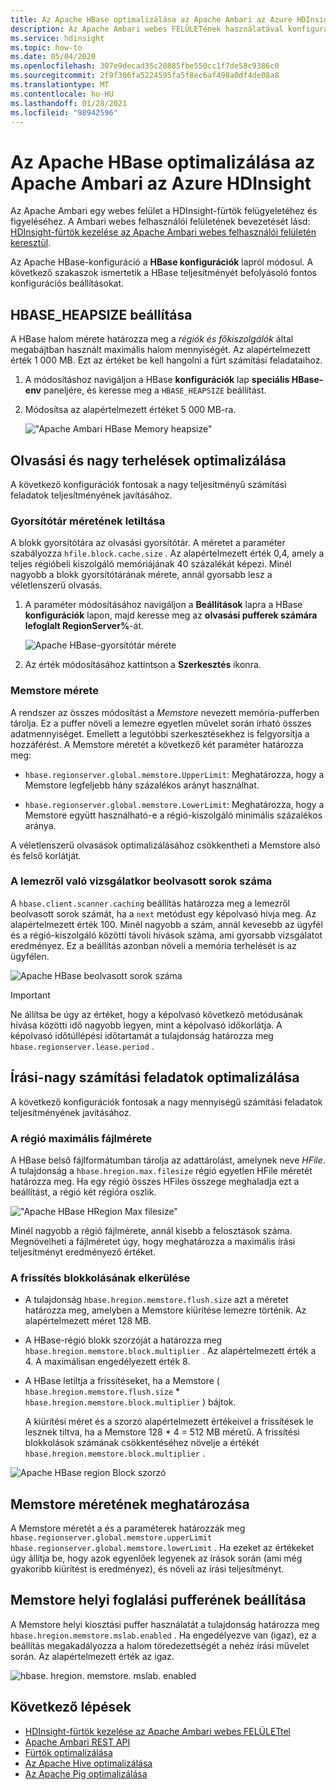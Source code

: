 ```yaml
---
title: Az Apache HBase optimalizálása az Apache Ambari az Azure HDInsight
description: Az Apache Ambari webes FELÜLETének használatával konfigurálhatja és optimalizálhatja az Apache HBase.
ms.service: hdinsight
ms.topic: how-to
ms.date: 05/04/2020
ms.openlocfilehash: 307e9decad35c20885fbe550cc1f7de58c9386c0
ms.sourcegitcommit: 2f9f306fa5224595fa5f8ec6af498a0df4de08a8
ms.translationtype: MT
ms.contentlocale: hu-HU
ms.lasthandoff: 01/28/2021
ms.locfileid: "98942596"
---
```

# <a name="optimize-apache-hbase-with-apache-ambari-in-azure-hdinsight"></a>Az Apache HBase optimalizálása az Apache Ambari az Azure HDInsight

Az Apache Ambari egy webes felület a HDInsight-fürtök felügyeletéhez és figyeléséhez. A Ambari webes felhasználói felületének bevezetését lásd: [HDInsight-fürtök kezelése az Apache Ambari webes felhasználói felületén keresztül](hdinsight-hadoop-manage-ambari.md).

Az Apache HBase-konfiguráció a **HBase konfigurációk** lapról módosul. A következő szakaszok ismertetik a HBase teljesítményét befolyásoló fontos konfigurációs beállításokat.

## <a name="set-hbase_heapsize"></a>HBASE_HEAPSIZE beállítása

A HBase halom mérete határozza meg a *régiók* *és főkiszolgálók* által megabájtban használt maximális halom mennyiségét. Az alapértelmezett érték 1 000 MB. Ezt az értéket be kell hangolni a fürt számítási feladataihoz.

1. A módosításhoz navigáljon a HBase **konfigurációk** lap **speciális HBase-env** paneljére, és keresse meg a `HBASE_HEAPSIZE` beállítást.

1. Módosítsa az alapértelmezett értéket 5 000 MB-ra.

    !["Apache Ambari HBase Memory heapsize"](./media/optimize-hbase-ambari/ambari-hbase-heapsize.png)

## <a name="optimize-read-heavy-workloads"></a>Olvasási és nagy terhelések optimalizálása

A következő konfigurációk fontosak a nagy teljesítményű számítási feladatok teljesítményének javításához.

### <a name="block-cache-size"></a>Gyorsítótár méretének letiltása

A blokk gyorsítótára az olvasási gyorsítótár. A méretet a paraméter szabályozza `hfile.block.cache.size` . Az alapértelmezett érték 0,4, amely a teljes régióbeli kiszolgáló memóriájának 40 százalékát képezi. Minél nagyobb a blokk gyorsítótárának mérete, annál gyorsabb lesz a véletlenszerű olvasás.

1. A paraméter módosításához navigáljon a **Beállítások** lapra a HBase **konfigurációk** lapon, majd keresse meg az **olvasási pufferek számára lefoglalt RegionServer%**-át.

    ![Apache HBase-gyorsítótár mérete](./media/optimize-hbase-ambari/hbase-block-cache-size.png)

1. Az érték módosításához kattintson a **Szerkesztés** ikonra.

### <a name="memstore-size"></a>Memstore mérete

A rendszer az összes módosítást a *Memstore* nevezett memória-pufferben tárolja. Ez a puffer növeli a lemezre egyetlen művelet során írható összes adatmennyiséget. Emellett a legutóbbi szerkesztésekhez is felgyorsítja a hozzáférést. A Memstore méretét a következő két paraméter határozza meg:

* `hbase.regionserver.global.memstore.UpperLimit`: Meghatározza, hogy a Memstore legfeljebb hány százalékos arányt használhat.

* `hbase.regionserver.global.memstore.LowerLimit`: Meghatározza, hogy a Memstore együtt használható-e a régió-kiszolgáló minimális százalékos aránya.

A véletlenszerű olvasások optimalizálásához csökkentheti a Memstore alsó és felső korlátját.

### <a name="number-of-rows-fetched-when-scanning-from-disk"></a>A lemezről való vizsgálatkor beolvasott sorok száma

A `hbase.client.scanner.caching` beállítás határozza meg a lemezről beolvasott sorok számát, ha a `next` metódust egy képolvasó hívja meg.  Az alapértelmezett érték 100. Minél nagyobb a szám, annál kevesebb az ügyfél és a régió-kiszolgáló közötti távoli hívások száma, ami gyorsabb vizsgálatot eredményez. Ez a beállítás azonban növeli a memória terhelését is az ügyfélen.

![Apache HBase beolvasott sorok száma](./media/optimize-hbase-ambari/hbase-num-rows-fetched.png)

> [!IMPORTANT]  
> Ne állítsa be úgy az értéket, hogy a képolvasó következő metódusának hívása közötti idő nagyobb legyen, mint a képolvasó időkorlátja. A képolvasó időtúllépési időtartamát a tulajdonság határozza meg `hbase.regionserver.lease.period` .

## <a name="optimize-write-heavy-workloads"></a>Írási-nagy számítási feladatok optimalizálása

A következő konfigurációk fontosak a nagy mennyiségű számítási feladatok teljesítményének javításához.

### <a name="maximum-region-file-size"></a>A régió maximális fájlmérete

A HBase belső fájlformátumban tárolja az adattárolást, amelynek neve *HFile*. A tulajdonság a `hbase.hregion.max.filesize` régió egyetlen HFile méretét határozza meg.  Ha egy régió összes HFiles összege meghaladja ezt a beállítást, a régió két régióra oszlik.

!["Apache HBase HRegion Max filesize"](./media/optimize-hbase-ambari/hbase-hregion-max-filesize.png)

Minél nagyobb a régió fájlmérete, annál kisebb a felosztások száma. Megnövelheti a fájlméretet úgy, hogy meghatározza a maximális írási teljesítményt eredményező értéket.

### <a name="avoid-update-blocking"></a>A frissítés blokkolásának elkerülése

* A tulajdonság `hbase.hregion.memstore.flush.size` azt a méretet határozza meg, amelyben a Memstore kiürítése lemezre történik. Az alapértelmezett méret 128 MB.

* A HBase-régió blokk szorzóját a határozza meg `hbase.hregion.memstore.block.multiplier` . Az alapértelmezett érték a 4. A maximálisan engedélyezett érték 8.

* A HBase letiltja a frissítéseket, ha a Memstore ( `hbase.hregion.memstore.flush.size`  *  `hbase.hregion.memstore.block.multiplier` ) bájtok.

    A kiürítési méret és a szorzó alapértelmezett értékeivel a frissítések le lesznek tiltva, ha a Memstore 128 * 4 = 512 MB méretű. A frissítési blokkolások számának csökkentéséhez növelje a értékét `hbase.hregion.memstore.block.multiplier` .

![Apache HBase region Block szorzó](./media/optimize-hbase-ambari/hbase-hregion-memstore-block-multiplier.png)

## <a name="define-memstore-size"></a>Memstore méretének meghatározása

A Memstore méretét a és a paraméterek határozzák meg `hbase.regionserver.global.memstore.upperLimit` `hbase.regionserver.global.memstore.lowerLimit` . Ha ezeket az értékeket úgy állítja be, hogy azok egyenlőek legyenek az írások során (ami még gyakoribb kiürítést is eredményez), és növeli az írási teljesítményt.

## <a name="set-memstore-local-allocation-buffer"></a>Memstore helyi foglalási pufferének beállítása

A Memstore helyi kiosztási puffer használatát a tulajdonság határozza meg `hbase.hregion.memstore.mslab.enabled` . Ha engedélyezve van (igaz), ez a beállítás megakadályozza a halom töredezettségét a nehéz írási művelet során. Az alapértelmezett érték az igaz.

![hbase. hregion. memstore. mslab. enabled](./media/optimize-hbase-ambari/hbase-hregion-memstore-mslab-enabled.png)

## <a name="next-steps"></a>Következő lépések

* [HDInsight-fürtök kezelése az Apache Ambari webes FELÜLETtel](hdinsight-hadoop-manage-ambari.md)
* [Apache Ambari REST API](hdinsight-hadoop-manage-ambari-rest-api.md)
* [Fürtök optimalizálása](./hdinsight-changing-configs-via-ambari.md)
* [Az Apache Hive optimalizálása](./optimize-hive-ambari.md)
* [Az Apache Pig optimalizálása](./optimize-pig-ambari.md)
